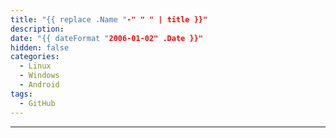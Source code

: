 ```yaml
---
title: "{{ replace .Name "-" " " | title }}"
description: 
date: "{{ dateFormat "2006-01-02" .Date }}"
hidden: false
categories:
  - Linux
  - Windows
  - Android
tags:
  - GitHub
---
```




---